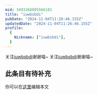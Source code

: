 ```yaml
---
mid: 3493268895566182
title: "iuwbsbdi"
pubDate: "2024-11-04T11:26:46.155Z"
updatedDate: "2024-11-04T11:26:46.155Z"
profile:
  {
    Nickname: ["iuwbsbdi"],
  }
---
```


关注[iuwbsbdi](https://space.bilibili.com/3493268895566182)谢谢喵~ 关注[iuwbsbdi](https://space.bilibili.com/3493268895566182)谢谢喵~

## 此条目有待补充
你可以在[这里](https://github.com/Yuhanawa/VTuber.ICU-Content/edit/master/v/iuwbsbdi/index.md)编辑本文

